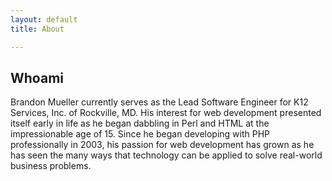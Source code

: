 ```yaml
---
layout: default
title: About

---
```


Whoami
------

Brandon Mueller currently serves as the Lead Software Engineer for K12 Services, Inc. of Rockville, MD. His interest for web development presented itself early in life as he began dabbling in Perl and HTML at the impressionable age of 15. Since he began developing with PHP professionally in 2003, his passion for web development has grown as he has seen the many ways that technology can be applied to solve real-world business problems.



